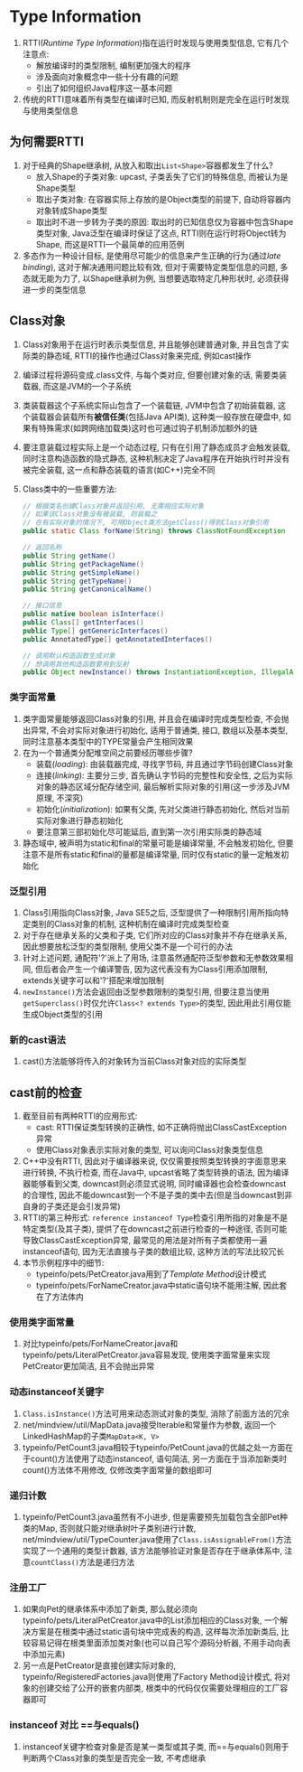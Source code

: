 # Type Information

1. RTTI(*Runtime Type Information*)指在运行时发现与使用类型信息, 它有几个注意点:
   * 解放编译时的类型限制, 编制更加强大的程序
   * 涉及面向对象概念中一些十分有趣的问题
   * 引出了如何组织Java程序这一基本问题
2. 传统的RTTI意味着所有类型在编译时已知, 而反射机制则是完全在运行时发现与使用类型信息

## 为何需要RTTI

1. 对于经典的Shape继承树, 从放入和取出`List<Shape>`容器都发生了什么?
   * 放入Shape的子类对象: upcast, 子类丢失了它们的特殊信息, 而被认为是Shape类型
   * 取出子类对象: 在容器实际上存放的是Object类型的前提下, 自动将容器内对象转成Shape类型
   * 取出时不进一步转为子类的原因: 取出时的已知信息仅为容器中包含Shape类型对象, Java泛型在编译时保证了这点, RTTI则在运行时将Object转为Shape, 而这是RTTI一个最简单的应用范例
2. 多态作为一种设计目标, 是使用尽可能少的信息来产生正确的行为(通过*late binding*), 这对于解决通用问题比较有效, 但对于需要特定类型信息的问题, 多态就无能为力了, 以Shape继承树为例, 当想要选取特定几种形状时, 必须获得进一步的类型信息

## Class对象

1. Class对象用于在运行时表示类型信息, 并且能够创建普通对象, 并且包含了实际类的静态域, RTTI的操作也通过Class对象来完成, 例如cast操作
2. 编译过程将源码变成.class文件, 与每个类对应, 但要创建对象的话, 需要类装载器, 而这是JVM的一个子系统
3. 类装载器这个子系统实际山包含了一个装载链, JVM中包含了初始装载器, 这个装载器会装载所有**被信任类**(包括Java API类), 这种类一般存放在硬盘中, 如果有特殊需求(如跨网络加载类)这时也可通过钩子机制添加额外的链
4. 要注意装载过程实际上是一个动态过程, 只有在引用了静态成员才会触发装载, 同时注意构造函数的隐式静态, 这种机制决定了Java程序在开始执行时并没有被完全装载, 这一点和静态装载的语言(如C++)完全不同
5. Class类中的一些重要方法:

    ```java
    // 根据类名创建Class对象并返回引用, 无需相应实际对象
    // 如果该Class对象没有被装载, 则装载之
    // 在有实际对象的情况下, 可用Object类方法getClass()得到Class对象引用
    public static Class forName(String) throws ClassNotFoundException

    // 返回名称
    public String getName()
    public String getPackageName()
    public String getSimpleName()
    public String getTypeName()
    public String getCanonicalName()

    // 接口信息
    public native boolean isInterface()
    public Class[] getInterfaces()
    public Type[] getGenericInterfaces()
    public AnnotatedType[] getAnnotatedInterfaces()

    // 调用默认构造函数生成对象
    // 想调用其他构造函数要用到反射
    public Object newInstance() throws InstantiationException, IllegalAccessException
    ```

### 类字面常量

1. 类字面常量能够返回Class对象的引用, 并且会在编译时完成类型检查, 不会抛出异常, 不会对实际对象进行初始化, 适用于普通类, 接口, 数组以及基本类型, 同时注意基本类型中的TYPE常量会产生相同效果
2. 在为一个普通类分配堆空间之前要经历哪些步骤?
   * 装载(*loading*): 由装载器完成, 寻找字节码, 并且通过字节码创建Class对象
   * 连接(*linking*): 主要分三步, 首先确认字节码的完整性和安全性, 之后为实际对象的静态区域分配存储空间, 最后解析实际对象的引用(这一步涉及JVM原理, 不深究)
   * 初始化(*initialization*): 如果有父类, 先对父类进行静态初始化, 然后对当前实际对象进行静态初始化
   * 要注意第三部初始化尽可能延后, 直到第一次引用实际类的静态域
3. 静态域中, 被声明为static和final的常量可能是编译常量, 不会触发初始化, 但要注意不是所有static和final的量都是编译常量, 同时仅有static的量一定触发初始化

### 泛型引用

1. Class引用指向Class对象, Java SE5之后, 泛型提供了一种限制引用所指向特定类别的Class对象的机制, 这种机制在编译时完成类型检查
2. 对于存在继承关系的父类和子类, 它们所对应的Class对象并不存在继承关系, 因此想要放松泛型的类型限制, 使用父类不是一个可行的办法
3. 针对上述问题, 通配符'?'派上了用场, 注意虽然通配符泛型参数和无参数效果相同, 但后者会产生一个编译警告, 因为这代表没有为Class引用添加限制, extends关键字可以和'?'搭配来增加限制
4. `newInstance()`方法会返回由泛型参数限制的类型引用, 但要注意当使用`getSuperclass()`时仅允许`Class<? extends Type>`的类型, 因此用此引用仅能生成Object类型的引用

### 新的cast语法

1. cast()方法能够将传入的对象转为当前Class对象对应的实际类型

## cast前的检查

1. 截至目前有两种RTTI的应用形式:
   * cast: RTTI保证类型转换的正确性, 如不正确将抛出ClassCastException异常
   * 使用Class对象表示实际对象的类型, 可以询问Class对象类型信息
2. C++中没有RTTI, 因此对于编译器来说, 仅仅需要按照类型转换的字面意思来进行转换, 不执行检查, 而在Java中, upcast省略了类型转换的语法, 因为编译器能够看到父类, downcast则必须显式说明, 同时编译器也会检查downcast的合理性, 因此不能downcast到一个不是子类的类中去(但是当downcast到非自身的子类还是会引发异常)
3. RTTI的第三种形式: `reference instanceof Type`检查引用所指的对象是不是特定类型(及其子类), 提供了在downcast之前进行检查的一种途径, 否则可能导致ClassCastException异常, 最常见的用法是对所有子类都使用一遍instanceof语句, 因为无法直接与子类的数组比较, 这种方法的写法比较冗长
4. 本节示例程序中的细节:
   * typeinfo/pets/PetCreator.java用到了*Template Method*设计模式
   * typeinfo/pets/ForNameCreator.java中static语句块不能用注解, 因此套在了方法体内

### 使用类字面常量

1. 对比typeinfo/pets/ForNameCreator.java和typeinfo/pets/LiteralPetCreator.java容易发现, 使用类字面常量来实现PetCreator更加简洁, 且不会抛出异常

### 动态instanceof关键字

1. `Class.isInstance()`方法可用来动态测试对象的类型, 消除了前面方法的冗余
2. net/mindview/util/MapData.java接受Iterable和常量作为参数, 返回一个LinkedHashMap的子类`MapData<K, V>`
3. typeinfo/PetCount3.java相较于typeinfo/PetCount.java的优越之处一方面在于count()方法使用了动态instanceof, 语句简洁, 另一方面在于当添加新类时count()方法体不用修改, 仅修改类字面常量的数组即可

### 递归计数

1. typeinfo/PetCount3.java虽然有不小进步, 但是需要预先加载包含全部Pet种类的Map, 否则就只能对继承树叶子类别进行计数, net/mindview/util/TypeCounter.java使用了`Class.isAssignableFrom()`方法实现了一个通用的类型计数器, 该方法能够验证对象是否存在于继承体系中, 注意`countClass()`方法是递归方法

### 注册工厂

1. 如果向Pet的继承体系中添加了新类, 那么就必须向typeinfo/pets/LiteralPetCreator.java中的List添加相应的Class对象, 一个解决方案是在根类中通过static语句块中完成表的构造, 这样每次添加新类后, 比较容易记得在根类里面添加类对象(也可以自己写个源码分析器, 不用手动向表中添加元素)
2. 另一点是PetCreator是直接创建实际对象的, typeinfo/RegisteredFactories.java则使用了Factory Method设计模式, 将对象的创建交给了公开的嵌套内部类, 根类中的代码仅仅需要处理相应的工厂容器即可

### instanceof 对比 ==与equals()

1. instanceof关键字检查对象是否是某一类型或其子类, 而==与equals()则用于判断两个Class对象的类型是否完全一致, 不考虑继承
